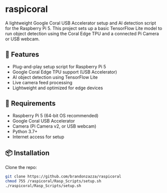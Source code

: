 # raspicoral

A lightweight Google Coral USB Accelerator setup and AI detection script for the Raspberry Pi 5. This project sets up a basic TensorFlow Lite model to run object detection using the Coral Edge TPU and a connected Pi Camera or USB webcam.

## 🧠 Features

- Plug-and-play setup script for Raspberry Pi 5
- Google Coral Edge TPU support (USB Accelerator)
- AI object detection using TensorFlow Lite
- Live camera feed processing
- Lightweight and optimized for edge devices

## 🚀 Requirements

- Raspberry Pi 5 (64-bit OS recommended)
- Google Coral USB Accelerator
- Camera (Pi Camera v2, or USB webcam)
- Python 3.7+
- Internet access for setup

## 📦 Installation

Clone the repo:

```bash
git clone https://github.com/brandonzazza/raspicoral
chmod 755 /raspicoral/Rasp_Scripts/setup.sh
./raspicoral/Rasp_Scripts/setup.sh


